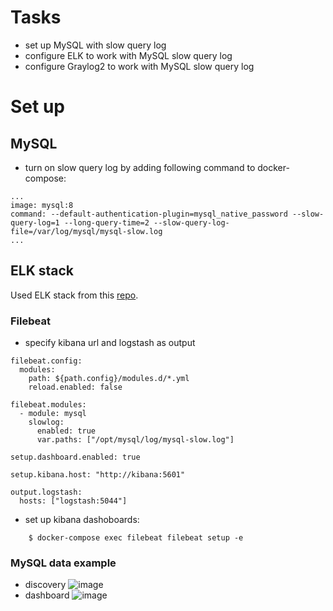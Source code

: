 # Tasks
* set up MySQL with slow query log
* configure ELK to work with MySQL slow query log
* configure Graylog2 to work with MySQL slow query log

# Set up

## MySQL
* turn on slow query log by adding following command to docker-compose:
```
...
image: mysql:8
command: --default-authentication-plugin=mysql_native_password --slow-query-log=1 --long-query-time=2 --slow-query-log-file=/var/log/mysql/mysql-slow.log
...
```


## ELK stack

Used ELK stack from this [repo](https://github.com/deviantony/docker-elk).

### Filebeat

* specify kibana url and logstash as output
```
filebeat.config:
  modules:
    path: ${path.config}/modules.d/*.yml
    reload.enabled: false

filebeat.modules:
  - module: mysql
    slowlog:
      enabled: true
      var.paths: ["/opt/mysql/log/mysql-slow.log"]

setup.dashboard.enabled: true

setup.kibana.host: "http://kibana:5601"

output.logstash:
  hosts: ["logstash:5044"]
```
* set up kibana dashoboards:
```
    $ docker-compose exec filebeat filebeat setup -e
```

### MySQL data example

* discovery
![image](https://user-images.githubusercontent.com/19594637/147390834-1335ee36-ca31-455a-bf68-1bcce2a168f4.png)
* dashboard
![image](https://user-images.githubusercontent.com/19594637/147390846-cbd3be81-22d3-4fbb-9119-ed31e2b87684.png)


